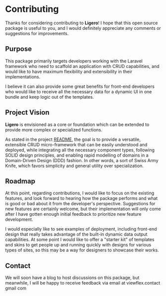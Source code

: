 # Contributing

Thanks for considering contributing to **Ligero**! I hope that this open source package is useful to you, and I would definitely appreciate any comments or suggestions for improvements.

## Purpose

This package primarily targets developers working with the Laravel framework who need to scaffold an application with CRUD capabilities, and would like to have maximum flexibility and extensibility in their implementations.

I believe it can also provide some great benefits for front-end developers who would like to receive all the necessary data for a dynamic UI in one bundle and keep logic out of the templates.

## Project Vision

**Ligero** is envisioned as a core or foundation which can be extended to provide more complex or specialized functions.

As stated in the project [README](README.md), the goal is to provide a versatile, extensible CRUD micro-framework that can be easily understood and deployed, while integrating all the necessary component types, following SOLID design principles, and enabling rapid modelling of domains in a Domain-Driven Design (DDD) fashion. In other words, a sort of Swiss Army Knife, which favors simplicity and general utility over specialization.

## Roadmap

At this point, regarding contributions, I would like to focus on the existing features, and look forward to hearing how the package performs and what is good or bad about it from the developer's perspective. Suggestions for new features are certainly welcome, but their implementation will only come after I have gotten enough initial feedback to prioritize new feature development.

I would especially like to see examples of deployment, including front-end design that really takes advantage of the built-in dynamic data output capabilities. At some point I would like to offer a "starter kit" of templates and skins to get people up and running quickly with designs for various types of sites, so this may be a way for designers to showcase their works.

## Contact

We will soon have a blog to host discussions on this package, but meanwhile, I will be happy to receive feedback via email at viewflex.contact gmail com